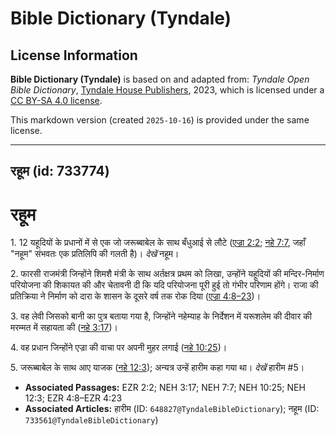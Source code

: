 # Bible Dictionary (Tyndale)

## License Information

**Bible Dictionary (Tyndale)** is based on and adapted from: _Tyndale Open Bible Dictionary_, [Tyndale House Publishers](https://tyndaleopenresources.com/), 2023, which is licensed under a [CC BY-SA 4.0 license](https://creativecommons.org/licenses/by-sa/4.0/legalcode.en).

This markdown version (created `2025-10-16`) is provided under the same license.



--------------------------------

## रहूम (id: 733774)

रहूम
====

1\. 12 यहूदियों के प्रधानों में से एक जो जरूब्बाबेल के साथ बँधुआई से लौटे ([एज्रा 2:2](https://ref.ly/Ezra2:2); [नहे 7:7](https://ref.ly/Neh7:7), जहाँ "नहूम" संभवतः एक प्रतिलिपि की गलती है)। *देखें* नहूम।

2\. फारसी राजमंत्री जिन्होंने शिमशै मंत्री के साथ अर्तक्षत्र प्रथम को लिखा, उन्होंने यहूदियों की मन्दिर\-निर्माण परियोजना की शिकायत की और चेतावनी दी कि यदि परियोजना पूरी हुई तो गंभीर परिणाम होंगे। राजा की प्रतिक्रिया ने निर्माण को दारा के शासन के दूसरे वर्ष तक रोक दिया ([एज्रा 4:8–23](https://ref.ly/Ezra4:8-Ezra4:23))।

3\. वह लेवी जिसको बानी का पुत्र बताया गया है, जिन्होंने नहेम्याह के निर्देशन में यरूशलेम की दीवार की मरम्मत में सहायता की ([नहे 3:17](https://ref.ly/Neh3:17))।

4\. वह प्रधान जिन्होंने एज्रा की वाचा पर अपनी मुहर लगाई ([नहे 10:25](https://ref.ly/Neh10:25))।

5\. जरूब्बाबेल के साथ आए याजक ([नहे 12:3](https://ref.ly/Neh12:3)); अन्यत्र उन्हें हारीम कहा गया था। *देखें* हारीम \#5।

* **Associated Passages:** EZR 2:2; NEH 3:17; NEH 7:7; NEH 10:25; NEH 12:3; EZR 4:8–EZR 4:23
* **Associated Articles:** हारीम (ID: `648827@TyndaleBibleDictionary`); नहूम (ID: `733561@TyndaleBibleDictionary`)


